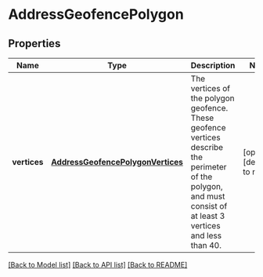 # AddressGeofencePolygon

## Properties
Name | Type | Description | Notes
------------ | ------------- | ------------- | -------------
**vertices** | [**AddressGeofencePolygonVertices**](AddressGeofence_polygon_vertices.md) | The vertices of the polygon geofence. These geofence vertices describe the perimeter of the polygon, and must consist of at least 3 vertices and less than 40. | [optional] [default to null]

[[Back to Model list]](../README.md#documentation-for-models) [[Back to API list]](../README.md#documentation-for-api-endpoints) [[Back to README]](../README.md)


